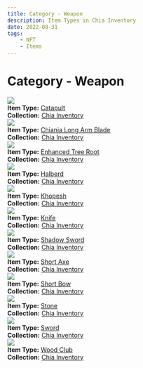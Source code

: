 ```yaml
---
title: Category - Weapon
description: Item Types in Chia Inventory
date: 2022-08-31
tags:
    - NFT
    - Items
---
```


# Category - Weapon
<div class="item_type_thumbnail">
<a href="../../Types/Weapon/Catapult/Normal_Catapult_00001_00100/"><img loading="lazy" src="https://bjg2nybjuwk6hdjeacifqypd2ujzkboj7xvt6r5wld2rkmx5s4.arweave.net/Ck2m4CmlleONJACQWGHj1ROVBc-n96z9Htlj1FTL9lw"></a><br/>
<div><strong>Item Type:</strong> <a href="../../Types/Weapon/Catapult/Normal_Catapult_00001_00100/">Catapult</a></div>
<div><strong>Collection:</strong> <a href="https://www.spacescan.io/xch/nft/collection/col16fpva26fhdjp2echs3cr7c30gzl7qe67hu9grtsjcqldz354asjsyzp6wx">Chia Inventory</a></div>
</div>
<div class="item_type_thumbnail">
<a href="../../Types/Weapon/Chiania_Long_Arm_Blade/Normal_Chiania_Long_Arm_Blade_00001_00100/"><img loading="lazy" src="https://i4ecpfr6smf4sdhi7qjiqex4c3u2vbb53ayxjat2b4szigeoxa.arweave.net/Rwgnlj6TC8kM6PwSiBL8FumqhD3YMXS-Ceg8llBiOuE"></a><br/>
<div><strong>Item Type:</strong> <a href="../../Types/Weapon/Chiania_Long_Arm_Blade/Normal_Chiania_Long_Arm_Blade_00001_00100/">Chiania Long Arm Blade</a></div>
<div><strong>Collection:</strong> <a href="https://www.spacescan.io/xch/nft/collection/col16fpva26fhdjp2echs3cr7c30gzl7qe67hu9grtsjcqldz354asjsyzp6wx">Chia Inventory</a></div>
</div>
<div class="item_type_thumbnail">
<a href="../../Types/Weapon/Enhanced_Tree_Root/Normal_Enhanced_Tree_Root_00001_00100/"><img loading="lazy" src="https://otqngxr3qrwm43v5ikpv62z2ebqa3knzovhukb2oxqbiexpj.arweave.net/dODTX-juEbM5uvU_KfX2s6IGANqbl1T0UHTrwCgl3p0"></a><br/>
<div><strong>Item Type:</strong> <a href="../../Types/Weapon/Enhanced_Tree_Root/Normal_Enhanced_Tree_Root_00001_00100/">Enhanced Tree Root</a></div>
<div><strong>Collection:</strong> <a href="https://www.spacescan.io/xch/nft/collection/col16fpva26fhdjp2echs3cr7c30gzl7qe67hu9grtsjcqldz354asjsyzp6wx">Chia Inventory</a></div>
</div>
<div class="item_type_thumbnail">
<a href="../../Types/Weapon/Halberd/Normal_Halberd_00001_00100/"><img loading="lazy" src="https://2hi2ssawebmsbx67vpmckelrbe2qifxxxq5zrj246hrozn3qbxwa.arweave.net/0dGpSBYgWSDf36vYJRFxCTUEFve8O5inXPHi7LdwDew"></a><br/>
<div><strong>Item Type:</strong> <a href="../../Types/Weapon/Halberd/Normal_Halberd_00001_00100/">Halberd</a></div>
<div><strong>Collection:</strong> <a href="https://www.spacescan.io/xch/nft/collection/col16fpva26fhdjp2echs3cr7c30gzl7qe67hu9grtsjcqldz354asjsyzp6wx">Chia Inventory</a></div>
</div>
<div class="item_type_thumbnail">
<a href="../../Types/Weapon/Khopesh/Normal_Khopesh_00001_00100/"><img loading="lazy" src="https://qzdlypw6klqlorogiy64yyfjg2lfou264giu3yc2nqovxegcla.arweave.net/hka8Pt5S4LdFxkY9_zGCpNpZXU17hkU3gWmwdW5DCWI"></a><br/>
<div><strong>Item Type:</strong> <a href="../../Types/Weapon/Khopesh/Normal_Khopesh_00001_00100/">Khopesh</a></div>
<div><strong>Collection:</strong> <a href="https://www.spacescan.io/xch/nft/collection/col16fpva26fhdjp2echs3cr7c30gzl7qe67hu9grtsjcqldz354asjsyzp6wx">Chia Inventory</a></div>
</div>
<div class="item_type_thumbnail">
<a href="../../Types/Weapon/Knife/Normal_Knife_00001_00100/"><img loading="lazy" src="https://j52icybw26nbo55ktjcnf6ic5g666ii2ofer5xbia3p4rkhowfwq.arweave.net/T3SBYDbXmhd3qppE0vkC6b3vIRpxSR7cKAbfyKjusW0"></a><br/>
<div><strong>Item Type:</strong> <a href="../../Types/Weapon/Knife/Normal_Knife_00001_00100/">Knife</a></div>
<div><strong>Collection:</strong> <a href="https://www.spacescan.io/xch/nft/collection/col16fpva26fhdjp2echs3cr7c30gzl7qe67hu9grtsjcqldz354asjsyzp6wx">Chia Inventory</a></div>
</div>
<div class="item_type_thumbnail">
<a href="../../Types/Weapon/Shadow_Sword/Normal_Shadow_Sword_00001_00100/"><img loading="lazy" src="https://qu5hfuo5icczlrdyw4a55bdiw7ivp5usk52kt4dm5tk6yienrq.arweave.net/hTpy0d1AhZXEeLcB3oRot9FX9pJXdKnwbOzV7CCN-jA"></a><br/>
<div><strong>Item Type:</strong> <a href="../../Types/Weapon/Shadow_Sword/Normal_Shadow_Sword_00001_00100/">Shadow Sword</a></div>
<div><strong>Collection:</strong> <a href="https://www.spacescan.io/xch/nft/collection/col16fpva26fhdjp2echs3cr7c30gzl7qe67hu9grtsjcqldz354asjsyzp6wx">Chia Inventory</a></div>
</div>
<div class="item_type_thumbnail">
<a href="../../Types/Weapon/Short_Axe/Normal_Short_Axe_00001_00100/"><img loading="lazy" src="https://cddadjgsiens4xl4gg5wqngdxw6qvhho4lvr3ssef3kjjplc.arweave.net/EMYBpNJBGy5df-DG7aDTDvb0KnO7i6x3KRC7U_lL1iU"></a><br/>
<div><strong>Item Type:</strong> <a href="../../Types/Weapon/Short_Axe/Normal_Short_Axe_00001_00100/">Short Axe</a></div>
<div><strong>Collection:</strong> <a href="https://www.spacescan.io/xch/nft/collection/col16fpva26fhdjp2echs3cr7c30gzl7qe67hu9grtsjcqldz354asjsyzp6wx">Chia Inventory</a></div>
</div>
<div class="item_type_thumbnail">
<a href="../../Types/Weapon/Short_Bow/Normal_Short_Bow_00001_00100/"><img loading="lazy" src="https://cr2llti4rk5jor2odjiehx2lxs5malvw66rmab2q3rcsj6jasaoq.arweave.net/FHS1zRyKupdHThpQQ99LvLrALrb3osAHUNxFJPkgkB0"></a><br/>
<div><strong>Item Type:</strong> <a href="../../Types/Weapon/Short_Bow/Normal_Short_Bow_00001_00100/">Short Bow</a></div>
<div><strong>Collection:</strong> <a href="https://www.spacescan.io/xch/nft/collection/col16fpva26fhdjp2echs3cr7c30gzl7qe67hu9grtsjcqldz354asjsyzp6wx">Chia Inventory</a></div>
</div>
<div class="item_type_thumbnail">
<a href="../../Types/Weapon/Stone/Normal_Stone_00001_00100/"><img loading="lazy" src="https://tpiovso3m7fmgvftuucwpeorkc7c24l3f6socxgngltgokx3iu.arweave.net/m9DqydtnysNUs6UFZ5HRUL4tcXs_vpOFczTLmZyr7RU"></a><br/>
<div><strong>Item Type:</strong> <a href="../../Types/Weapon/Stone/Normal_Stone_00001_00100/">Stone</a></div>
<div><strong>Collection:</strong> <a href="https://www.spacescan.io/xch/nft/collection/col16fpva26fhdjp2echs3cr7c30gzl7qe67hu9grtsjcqldz354asjsyzp6wx">Chia Inventory</a></div>
</div>
<div class="item_type_thumbnail">
<a href="../../Types/Weapon/Sword/Red_Nuclei_Sword_00001_00100/"><img loading="lazy" src="https://i6b5oljksfziqkgn3cta7ntntqboilc6i6stfvwwznwutpunm4.arweave.net/R4PXLSqRcogozdimD7ZtnALkLF-5HpTLW1sttSb6NZ0"></a><br/>
<div><strong>Item Type:</strong> <a href="../../Types/Weapon/Sword/Red_Nuclei_Sword_00001_00100/">Sword</a></div>
<div><strong>Collection:</strong> <a href="https://www.spacescan.io/xch/nft/collection/col16fpva26fhdjp2echs3cr7c30gzl7qe67hu9grtsjcqldz354asjsyzp6wx">Chia Inventory</a></div>
</div>
<div class="item_type_thumbnail">
<a href="../../Types/Weapon/Wood_Club/Orange_Nuclei_Wood_Club_00001_00100/"><img loading="lazy" src="https://zzxkjbbdkgcgomldkdsqca7gymxigwyydc3dz6l5qnkwr6mg4xzq.arweave.net/zm6khCNRhGcxY1DlAQPmwy6DWxgYtjz5fYNVaPmG5fM"></a><br/>
<div><strong>Item Type:</strong> <a href="../../Types/Weapon/Wood_Club/Orange_Nuclei_Wood_Club_00001_00100/">Wood Club</a></div>
<div><strong>Collection:</strong> <a href="https://www.spacescan.io/xch/nft/collection/col16fpva26fhdjp2echs3cr7c30gzl7qe67hu9grtsjcqldz354asjsyzp6wx">Chia Inventory</a></div>
</div>

